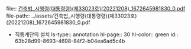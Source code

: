 file:: [건축법_시행령(대통령령)(제33023호)(20221208)_1672645981830_0.pdf](../assets/건축법_시행령(대통령령)(제33023호)(20221208)_1672645981830_0.pdf)
file-path:: ../assets/건축법_시행령(대통령령)(제33023호)(20221208)_1672645981830_0.pdf

- 직통계단의 설치
  ls-type:: annotation
  hl-page:: 30
  hl-color:: green
  id:: 63b28d99-8693-4698-84f2-b04ea6ad5c4b